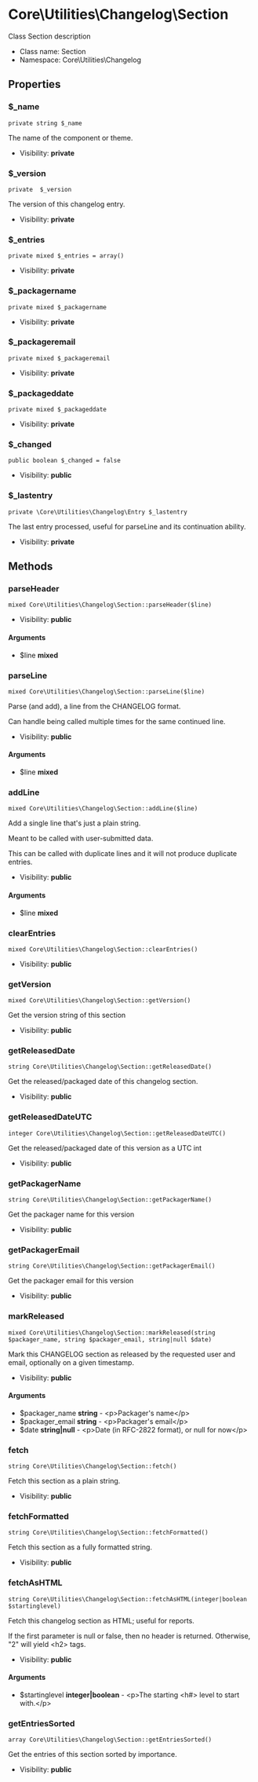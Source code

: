 Core\Utilities\Changelog\Section
===============

Class Section description




* Class name: Section
* Namespace: Core\Utilities\Changelog





Properties
----------


### $_name

    private string $_name

The name of the component or theme.



* Visibility: **private**


### $_version

    private  $_version

The version of this changelog entry.



* Visibility: **private**


### $_entries

    private mixed $_entries = array()





* Visibility: **private**


### $_packagername

    private mixed $_packagername





* Visibility: **private**


### $_packageremail

    private mixed $_packageremail





* Visibility: **private**


### $_packageddate

    private mixed $_packageddate





* Visibility: **private**


### $_changed

    public boolean $_changed = false





* Visibility: **public**


### $_lastentry

    private \Core\Utilities\Changelog\Entry $_lastentry

The last entry processed, useful for parseLine and its continuation ability.



* Visibility: **private**


Methods
-------


### parseHeader

    mixed Core\Utilities\Changelog\Section::parseHeader($line)





* Visibility: **public**


#### Arguments
* $line **mixed**



### parseLine

    mixed Core\Utilities\Changelog\Section::parseLine($line)

Parse (and add), a line from the CHANGELOG format.

Can handle being called multiple times for the same continued line.

* Visibility: **public**


#### Arguments
* $line **mixed**



### addLine

    mixed Core\Utilities\Changelog\Section::addLine($line)

Add a single line that's just a plain string.

Meant to be called with user-submitted data.

This can be called with duplicate lines and it will not produce duplicate entries.

* Visibility: **public**


#### Arguments
* $line **mixed**



### clearEntries

    mixed Core\Utilities\Changelog\Section::clearEntries()





* Visibility: **public**




### getVersion

    mixed Core\Utilities\Changelog\Section::getVersion()

Get the version string of this section



* Visibility: **public**




### getReleasedDate

    string Core\Utilities\Changelog\Section::getReleasedDate()

Get the released/packaged date of this changelog section.



* Visibility: **public**




### getReleasedDateUTC

    integer Core\Utilities\Changelog\Section::getReleasedDateUTC()

Get the released/packaged date of this version as a UTC int



* Visibility: **public**




### getPackagerName

    string Core\Utilities\Changelog\Section::getPackagerName()

Get the packager name for this version



* Visibility: **public**




### getPackagerEmail

    string Core\Utilities\Changelog\Section::getPackagerEmail()

Get the packager email for this version



* Visibility: **public**




### markReleased

    mixed Core\Utilities\Changelog\Section::markReleased(string $packager_name, string $packager_email, string|null $date)

Mark this CHANGELOG section as released by the requested user and email, optionally on a given timestamp.



* Visibility: **public**


#### Arguments
* $packager_name **string** - &lt;p&gt;Packager&#039;s name&lt;/p&gt;
* $packager_email **string** - &lt;p&gt;Packager&#039;s email&lt;/p&gt;
* $date **string|null** - &lt;p&gt;Date (in RFC-2822 format), or null for now&lt;/p&gt;



### fetch

    string Core\Utilities\Changelog\Section::fetch()

Fetch this section as a plain string.



* Visibility: **public**




### fetchFormatted

    string Core\Utilities\Changelog\Section::fetchFormatted()

Fetch this section as a fully formatted string.



* Visibility: **public**




### fetchAsHTML

    string Core\Utilities\Changelog\Section::fetchAsHTML(integer|boolean $startinglevel)

Fetch this changelog section as HTML; useful for reports.

If the first parameter is null or false, then no header is returned.
Otherwise, "2" will yield &lt;h2&gt; tags.

* Visibility: **public**


#### Arguments
* $startinglevel **integer|boolean** - &lt;p&gt;The starting &lt;h#&gt; level to start with.&lt;/p&gt;



### getEntriesSorted

    array Core\Utilities\Changelog\Section::getEntriesSorted()

Get the entries of this section sorted by importance.



* Visibility: **public**



